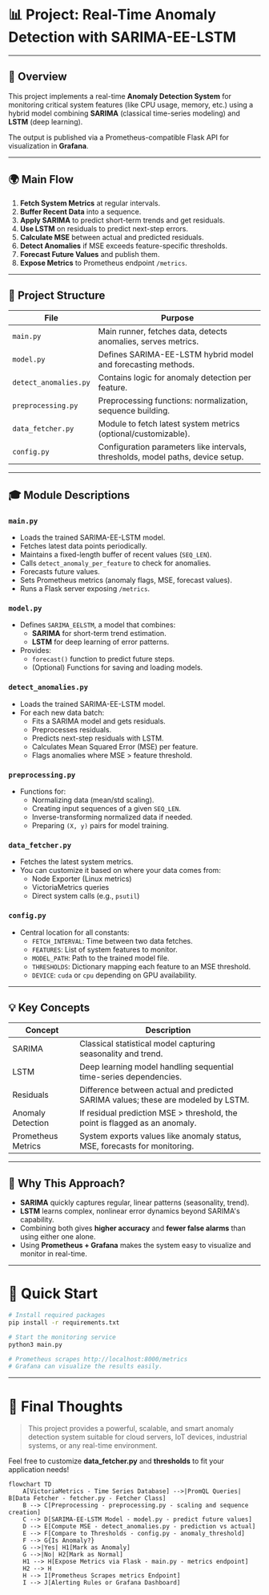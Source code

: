 # 📊 Project: Real-Time Anomaly Detection with SARIMA-EE-LSTM

---

## 🌟 Overview
This project implements a real-time **Anomaly Detection System** for monitoring critical system features (like CPU usage, memory, etc.) using a hybrid model combining **SARIMA** (classical time-series modeling) and **LSTM** (deep learning).

The output is published via a Prometheus-compatible Flask API for visualization in **Grafana**.

---

## 🌍 Main Flow

1. **Fetch System Metrics** at regular intervals.
2. **Buffer Recent Data** into a sequence.
3. **Apply SARIMA** to predict short-term trends and get residuals.
4. **Use LSTM** on residuals to predict next-step errors.
5. **Calculate MSE** between actual and predicted residuals.
6. **Detect Anomalies** if MSE exceeds feature-specific thresholds.
7. **Forecast Future Values** and publish them.
8. **Expose Metrics** to Prometheus endpoint `/metrics`.

---

## 📅 Project Structure

| File                  | Purpose |
|------------------------|---------|
| `main.py`              | Main runner, fetches data, detects anomalies, serves metrics. |
| `model.py`             | Defines SARIMA-EE-LSTM hybrid model and forecasting methods. |
| `detect_anomalies.py`  | Contains logic for anomaly detection per feature. |
| `preprocessing.py`     | Preprocessing functions: normalization, sequence building. |
| `data_fetcher.py`      | Module to fetch latest system metrics (optional/customizable). |
| `config.py`            | Configuration parameters like intervals, thresholds, model paths, device setup. |


---

## 🎓 Module Descriptions

### `main.py`
- Loads the trained SARIMA-EE-LSTM model.
- Fetches latest data points periodically.
- Maintains a fixed-length buffer of recent values (`SEQ_LEN`).
- Calls `detect_anomaly_per_feature` to check for anomalies.
- Forecasts future values.
- Sets Prometheus metrics (anomaly flags, MSE, forecast values).
- Runs a Flask server exposing `/metrics`.


### `model.py`
- Defines `SARIMA_EELSTM`, a model that combines:
  - **SARIMA** for short-term trend estimation.
  - **LSTM** for deep learning of error patterns.
- Provides:
  - `forecast()` function to predict future steps.
  - (Optional) Functions for saving and loading models.


### `detect_anomalies.py`
- Loads the trained SARIMA-EE-LSTM model.
- For each new data batch:
  - Fits a SARIMA model and gets residuals.
  - Preprocesses residuals.
  - Predicts next-step residuals with LSTM.
  - Calculates Mean Squared Error (MSE) per feature.
  - Flags anomalies where MSE > feature threshold.


### `preprocessing.py`
- Functions for:
  - Normalizing data (mean/std scaling).
  - Creating input sequences of a given `SEQ_LEN`.
  - Inverse-transforming normalized data if needed.
  - Preparing `(X, y)` pairs for model training.


### `data_fetcher.py`
- Fetches the latest system metrics.
- You can customize it based on where your data comes from:
  - Node Exporter (Linux metrics)
  - VictoriaMetrics queries
  - Direct system calls (e.g., `psutil`)


### `config.py`
- Central location for all constants:
  - `FETCH_INTERVAL`: Time between two data fetches.
  - `FEATURES`: List of system features to monitor.
  - `MODEL_PATH`: Path to the trained model file.
  - `THRESHOLDS`: Dictionary mapping each feature to an MSE threshold.
  - `DEVICE`: `cuda` or `cpu` depending on GPU availability.


---

## 💡 Key Concepts

| Concept | Description |
|---|---|
| SARIMA | Classical statistical model capturing seasonality and trend. |
| LSTM | Deep learning model handling sequential time-series dependencies. |
| Residuals | Difference between actual and predicted SARIMA values; these are modeled by LSTM. |
| Anomaly Detection | If residual prediction MSE > threshold, the point is flagged as an anomaly. |
| Prometheus Metrics | System exports values like anomaly status, MSE, forecasts for monitoring. |


---

## 🎉 Why This Approach?
- **SARIMA** quickly captures regular, linear patterns (seasonality, trend).
- **LSTM** learns complex, nonlinear error dynamics beyond SARIMA's capability.
- Combining both gives **higher accuracy** and **fewer false alarms** than using either one alone.
- Using **Prometheus + Grafana** makes the system easy to visualize and monitor in real-time.


---

# 🚀 Quick Start

```bash
# Install required packages
pip install -r requirements.txt

# Start the monitoring service
python3 main.py

# Prometheus scrapes http://localhost:8000/metrics
# Grafana can visualize the results easily.
```

---

# 🌟 Final Thoughts
> This project provides a powerful, scalable, and smart anomaly detection system suitable for cloud servers, IoT devices, industrial systems, or any real-time environment.

Feel free to customize **data_fetcher.py** and **thresholds** to fit your application needs!

```mermaid
flowchart TD
    A[VictoriaMetrics - Time Series Database] -->|PromQL Queries| B[Data Fetcher - fetcher.py - Fetcher Class]
    B --> C[Preprocessing - preprocessing.py - scaling and sequence creation]
    C --> D[SARIMA-EE-LSTM Model - model.py - predict future values]
    D --> E[Compute MSE - detect_anomalies.py - prediction vs actual]
    E --> F[Compare to Thresholds - config.py - anomaly_threshold]
    F --> G{Is Anomaly?}
    G -->|Yes| H1[Mark as Anomaly]
    G -->|No| H2[Mark as Normal]
    H1 --> H[Expose Metrics via Flask - main.py - metrics endpoint]
    H2 --> H
    H --> I[Prometheus Scrapes metrics Endpoint]
    I --> J[Alerting Rules or Grafana Dashboard]
```






